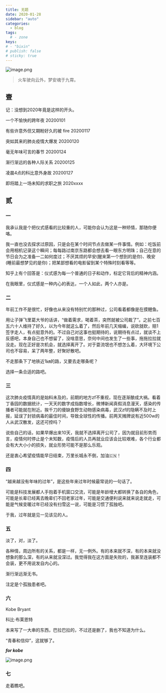 ```yaml
---
title: 无题
date: 2020-01-28
sidebar: "auto"
categories:
  - blog
tags:
  # - zone
keys:
# - "bixin"
# publish: false
# sticky: true
---
```


![image.png](https://i.loli.net/2020/02/14/G62DXUy4JMTjlmC.png)

> 火车驶向云外，梦安魂于九霄。



## 壹

记：没想到2020年竟是这样的开头。

一个不愉快的跨年夜 20200101

有些许意外但又期盼好久的被 fire 20200117

突如其来的肺炎疫情大爆发 20200120

毫无年味可言的春节 20200124

渐行渐远的各种人际关系 20200125

凌晨4点的科比意外身故 20200127

即将踏上一场未知的求职之旅 2020xxxx



## 贰

### 一

我承认我是个把仪式感看的比较重的人，可能你会认为这是一种矫情，那随你便咯。

我一直也没去探求过原因，只是会在某个时间节点去做某一件事情。例如：吃饭前会用相机记录这个瞬间；每每路过南京东路都会想去看一眼东方明珠；自己在意的节日会为之准备一二如何度过；不厌其烦的早安(醒来第一个想到的是你)、晚安(睡前最想梦见的是你)；把某部想看的电影留到某个特殊时刻看等等。

知乎上有个回答是：仪式感为每一个普通的日子和动作，标定它背后的精神内涵。

在我眼里，仪式感是一种内心的表达，一个人如此，两个人亦是。



### 二

年前工作不是很忙，好像也从来没有特别忙的那种过，公司看着都像是在摸鲤鱼。

用让子弹飞里葛大爷的话讲，“做着需求，喝着茶，突然就被公司裁了”。之前七百五六十人维持了好久，以为今年就这么着了，然后年前几天缩编，说砍就砍，赔1签字走人，有点挺意外的。不过自己对这事也挺期待的，说期待有点过，就谈不上反感吧，本身自己也不想留了，没啥意思，奈何中间也发生了一些事，拖拖拉拉就没走。现在正好是次机会，就选择离开了。对于耍流氓也不想怎么着，大环境下公司也不容易，呆了两年整，好聚好散吧。

不走那条下了地铁近1㎞的路，又要去走哪条呢？

选择一条合适的路吧。



### 三

这次肺炎疫情真的是始料未及的，前期的地方zf不重视，现在逐渐酿成大祸。看着丁香园的数据统计，一天天的数字成指数增长，微博新闻真假消息漫天，感染的传播者可能就在附近。挨千刀的傻缺食野生动物感染病毒，武汉zf的隐瞒不及时上报，延误了封锁病毒的最佳时间，导致全球性的传播。前两天摊牌说有近500w的人从武汉散发，这还可控吗？

说些自己的话，如果早爆出来10天，我就不选择离开公司了，因为就目前形势而言，疫情何时停止是个未知数，疫情后的人员再就业应该会比较艰难，各个行业都会有大大小小的损失，就业形势可能不是那么乐观。

还是衷心希望疫情能早日结束，万里长城永不倒，加油🇨🇳！



### 四

“越来越没有年味的过年”，是这些年来过年时候最常说的一句话了。

可能是科技发展都人手抱着手机窗口交流，可能是年龄增大都转换了各自的角色，可能是长辈已经离去晚辈们不回老家过年，可能是交通便利说来就来说走就走，可能是气候变暖过年已经没有扫雪这一说，可能是习惯了孤独吧。

于我，过年就是见一见该见的人。



### 五

淡了，对，淡了。

各种情，周边所有的关系，都是一样，无一例外。有的本来就不深，有的本来就没想象的那么深，有的从来就没深过。我觉得我在这方面是失败的，我甚至连装都不会装，更不用说发自内心的。

渐行渐远渐无书。

注定是个孤独患者吧。



### 六

Kobe Bryant 

科比·布莱恩特

本来写了一大串的东西，巴拉巴拉的，不过还是删了，我也不知道为什么。

“青春和信仰”，这就够了。

***for kobe***

![image.png](https://i.loli.net/2020/01/28/JOuQV9kNAZUy26H.png)

### 七

走着瞧吧。

<br/>
<Valine></Valine>
